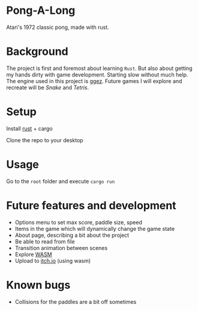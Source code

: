 # Pong-A-Long
Atari's 1972 classic pong, made with rust. 

# Background
The project is first and foremost about learning `Rust`. But also about getting my hands dirty with game development. Starting slow without much help. The engine used in this project is [ggez](https://ggez.rs/).
Future games I will explore and recreate will be _Snake_ and _Tetris_. 

# Setup
Install [rust](https://www.rust-lang.org/learn/get-started) + cargo

Clone the repo to your desktop

# Usage 
Go to the `root` folder and execute `cargo run` 

# Future features and development
- Options menu to set max score, paddle size, speed
- Items in the game which will dynamically change the game state
- About page, describing a bit about the project
- Be able to read from file
- Transition animation between scenes
- Explore [WASM](https://www.rust-lang.org/what/wasm)
- Upload to [itch.io](https://itch.io/) (using wasm)

# Known bugs 
- Collisions for the paddles are a bit off sometimes

